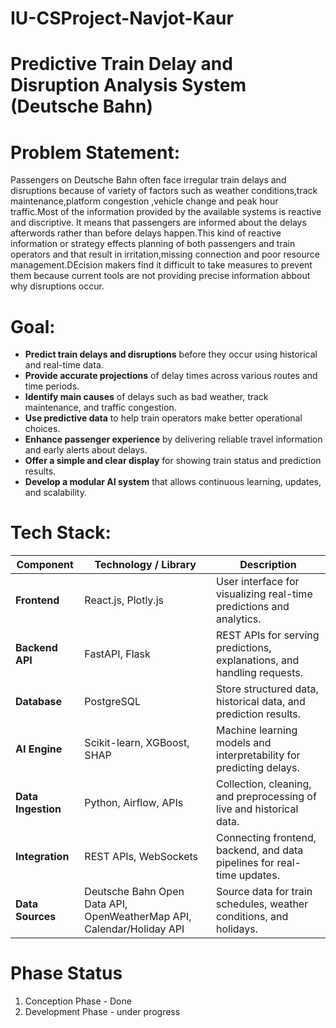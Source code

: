 # IU-CSProject-Navjot-Kaur

# Predictive Train Delay and Disruption Analysis System (Deutsche Bahn)

# Problem Statement:
Passengers on Deutsche Bahn often face irregular train delays and disruptions because of variety of factors such as weather conditions,track maintenance,platform congestion ,vehicle change and peak hour traffic.Most of the information provided by the available systems is reactive and discriptive. It means that passengers are informed about the delays afterwords rather than before delays happen.This kind of reactive information or strategy effects planning of both passengers and train operators and that result in irritation,missing connection and poor resource management.DEcision makers find it difficult to take measures to prevent them because current tools are not providing precise information abbout why disruptions occur.

# Goal:
- **Predict train delays and disruptions** before they occur using historical and real-time data.  
- **Provide accurate projections** of delay times across various routes and time periods.  
- **Identify main causes** of delays such as bad weather, track maintenance, and traffic congestion.  
- **Use predictive data** to help train operators make better operational choices.  
- **Enhance passenger experience** by delivering reliable travel information and early alerts about delays.  
- **Offer a simple and clear display** for showing train status and prediction results.  
- **Develop a modular AI system** that allows continuous learning, updates, and scalability.  


# Tech Stack:
| Component            | Technology / Library                        | Description                                                                 |
|---------------------|--------------------------------------------|-----------------------------------------------------------------------------|
| **Frontend**         | React.js, Plotly.js                         | User interface for visualizing real-time predictions and analytics.        |
| **Backend API**      | FastAPI, Flask                              | REST APIs for serving predictions, explanations, and handling requests.    |
| **Database**         | PostgreSQL                                  | Store structured data, historical data, and prediction results.            |
| **AI Engine**        | Scikit-learn, XGBoost, SHAP                | Machine learning models and interpretability for predicting delays.        |
| **Data Ingestion**   | Python, Airflow, APIs                        | Collection, cleaning, and preprocessing of live and historical data.       |
| **Integration**      | REST APIs, WebSockets                        | Connecting frontend, backend, and data pipelines for real-time updates.    |
| **Data Sources**     | Deutsche Bahn Open Data API, OpenWeatherMap API, Calendar/Holiday API | Source data for train schedules, weather conditions, and holidays.        |


# Phase Status
1. Conception Phase - Done
2. Development Phase - under progress
